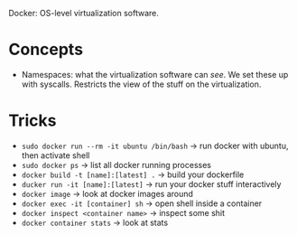 Docker: OS-level virtualization software.

# Concepts
- Namespaces: what the virtualization software can *see*. We set these up with syscalls. Restricts the view of the stuff on the virtualization. 

# Tricks
- `sudo docker run --rm -it ubuntu /bin/bash` -> run docker with ubuntu, then activate shell
- `sudo docker ps` -> list all docker running processes
- `docker build -t [name]:[latest] .` -> build your dockerfile
- `ducker run -it [name]:[latest]` -> run your docker stuff interactively
- `docker image` -> look at docker images around
- `docker exec -it [container] sh` -> open shell inside a container
- `docker inspect <container name>` -> inspect some shit
- `docker container stats` -> look at stats

